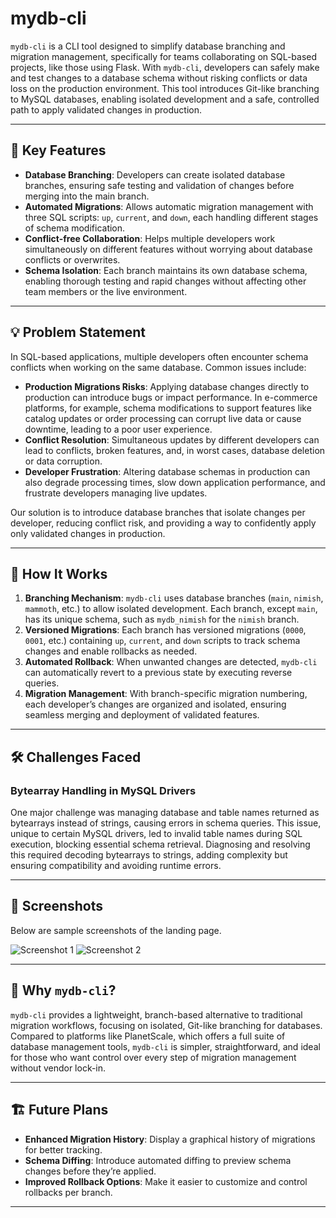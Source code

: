 # mydb-cli

`mydb-cli` is a CLI tool designed to simplify database branching and migration management, specifically for teams collaborating on SQL-based projects, like those using Flask. With `mydb-cli`, developers can safely make and test changes to a database schema without risking conflicts or data loss on the production environment. This tool introduces Git-like branching to MySQL databases, enabling isolated development and a safe, controlled path to apply validated changes in production.

---

## 🌟 Key Features

- **Database Branching**: Developers can create isolated database branches, ensuring safe testing and validation of changes before merging into the main branch.
- **Automated Migrations**: Allows automatic migration management with three SQL scripts: `up`, `current`, and `down`, each handling different stages of schema modification.
- **Conflict-free Collaboration**: Helps multiple developers work simultaneously on different features without worrying about database conflicts or overwrites.
- **Schema Isolation**: Each branch maintains its own database schema, enabling thorough testing and rapid changes without affecting other team members or the live environment.

---

## 💡 Problem Statement

In SQL-based applications, multiple developers often encounter schema conflicts when working on the same database. Common issues include:

- **Production Migrations Risks**: Applying database changes directly to production can introduce bugs or impact performance. In e-commerce platforms, for example, schema modifications to support features like catalog updates or order processing can corrupt live data or cause downtime, leading to a poor user experience.
- **Conflict Resolution**: Simultaneous updates by different developers can lead to conflicts, broken features, and, in worst cases, database deletion or data corruption.
- **Developer Frustration**: Altering database schemas in production can also degrade processing times, slow down application performance, and frustrate developers managing live updates.

Our solution is to introduce database branches that isolate changes per developer, reducing conflict risk, and providing a way to confidently apply only validated changes in production.

---

## 🚀 How It Works

1. **Branching Mechanism**: `mydb-cli` uses database branches (`main`, `nimish`, `mammoth`, etc.) to allow isolated development. Each branch, except `main`, has its unique schema, such as `mydb_nimish` for the `nimish` branch.
2. **Versioned Migrations**: Each branch has versioned migrations (`0000`, `0001`, etc.) containing `up`, `current`, and `down` scripts to track schema changes and enable rollbacks as needed.
3. **Automated Rollback**: When unwanted changes are detected, `mydb-cli` can automatically revert to a previous state by executing reverse queries.
4. **Migration Management**: With branch-specific migration numbering, each developer’s changes are organized and isolated, ensuring seamless merging and deployment of validated features.

---

## 🛠️ Challenges Faced

### Bytearray Handling in MySQL Drivers
One major challenge was managing database and table names returned as bytearrays instead of strings, causing errors in schema queries. This issue, unique to certain MySQL drivers, led to invalid table names during SQL execution, blocking essential schema retrieval. Diagnosing and resolving this required decoding bytearrays to strings, adding complexity but ensuring compatibility and avoiding runtime errors.

---

## 📸 Screenshots

Below are sample screenshots of the landing page.

![Screenshot 1](image.png)
![Screenshot 2](image-1.png)

---

## 🤔 Why `mydb-cli`?

`mydb-cli` provides a lightweight, branch-based alternative to traditional migration workflows, focusing on isolated, Git-like branching for databases. Compared to platforms like PlanetScale, which offers a full suite of database management tools, `mydb-cli` is simpler, straightforward, and ideal for those who want control over every step of migration management without vendor lock-in.

---

## 🏗️ Future Plans

- **Enhanced Migration History**: Display a graphical history of migrations for better tracking.
- **Schema Diffing**: Introduce automated diffing to preview schema changes before they’re applied.
- **Improved Rollback Options**: Make it easier to customize and control rollbacks per branch.

---
